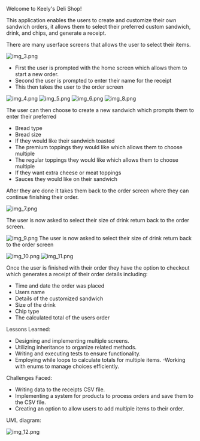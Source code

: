 Welcome to Keely's Deli Shop!

This application enables the users to create and customize their own sandwich orders, it allows them to select their preferred custom sandwich, drink, and chips, and generate a receipt.


There are many userface screens that allows the user to select their items.

![img_3.png](img_3.png)

- First the user is prompted with the home screen which allows them to start a new order.
- Second the user is prompted to enter their name for the receipt
- This then takes the user to the order screen

![img_4.png](img_4.png)
![img_5.png](img_5.png)
![img_6.png](img_6.png)
![img_8.png](img_8.png)

The user can then choose to create a new sandwich which prompts them to enter their preferred
- Bread type
- Bread size
- If they would like their sandwich toasted
- The premium toppings they would like which allows them to choose multiple
- The regular toppings they would like which allows them to choose multiple
- If they want extra cheese or meat toppings
- Sauces they would like on their sandwich

After they are done it takes them back to the order screen where they can continue finishing their order.

![img_7.png](img_7.png)

The user is now asked to select their size of drink return back to the order screen.

![img_9.png](img_9.png)
The user is now asked to select their size of drink return back to the order screen


![img_10.png](img_10.png)
![img_11.png](img_11.png)

Once the user is finished with their order they have the option to checkout which generates a receipt of their order details including:
- Time and date the order was placed
- Users name
- Details of the customized sandwich
- Size of the drink
- Chip type
- The calculated total of the users order

Lessons Learned:

- Designing and implementing multiple screens.
- Utilizing inheritance to organize related methods.
- Writing and executing tests to ensure functionality.
- Employing while loops to calculate totals for multiple items.
-Working with enums to manage choices efficiently.

Challenges Faced:

- Writing data to the receipts CSV file.
- Implementing a system for products to process orders and save them to the CSV file.
- Creating an option to allow users to add multiple items to their order.

UML diagram:

![img_12.png](img_12.png)